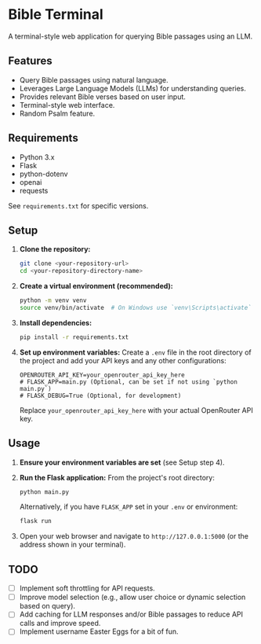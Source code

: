 # Bible Terminal

A terminal-style web application for querying Bible passages using an LLM.

## Features

- Query Bible passages using natural language.
- Leverages Large Language Models (LLMs) for understanding queries.
- Provides relevant Bible verses based on user input.
- Terminal-style web interface.
- Random Psalm feature.

## Requirements

- Python 3.x
- Flask
- python-dotenv
- openai
- requests

See `requirements.txt` for specific versions.

## Setup

1.  **Clone the repository:**
    ```bash
    git clone <your-repository-url>
    cd <your-repository-directory-name>
    ```

2.  **Create a virtual environment (recommended):**
    ```bash
    python -m venv venv
    source venv/bin/activate  # On Windows use `venv\Scripts\activate`
    ```

3.  **Install dependencies:**
    ```bash
    pip install -r requirements.txt
    ```

4.  **Set up environment variables:**
    Create a `.env` file in the root directory of the project and add your API keys and any other configurations:
    ```env
    OPENROUTER_API_KEY=your_openrouter_api_key_here
    # FLASK_APP=main.py (Optional, can be set if not using `python main.py`)
    # FLASK_DEBUG=True (Optional, for development)
    ```
    Replace `your_openrouter_api_key_here` with your actual OpenRouter API key.

## Usage

1.  **Ensure your environment variables are set** (see Setup step 4).

2.  **Run the Flask application:**
    From the project's root directory:
    ```bash
    python main.py
    ```
    Alternatively, if you have `FLASK_APP` set in your `.env` or environment:
    ```bash
    flask run
    ```

3.  Open your web browser and navigate to `http://127.0.0.1:5000` (or the address shown in your terminal).

## TODO

- [ ] Implement soft throttling for API requests.
- [ ] Improve model selection (e.g., allow user choice or dynamic selection based on query).
- [ ] Add caching for LLM responses and/or Bible passages to reduce API calls and improve speed.
- [ ] Implement username Easter Eggs for a bit of fun.
